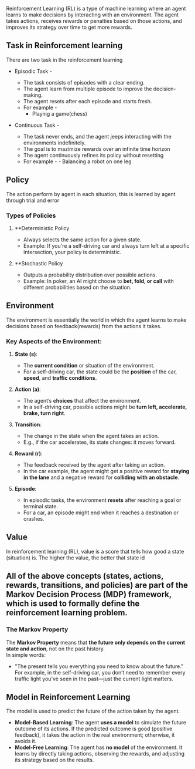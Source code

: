 Reinforcement Learning (RL) is a type of machine learning where an agent learns to make decisions by interacting with an environment. The agent takes actions, receives rewards or penalties based on those actions, and improves its strategy over time to get more rewards.


## Task in Reinforcement learning 

There are two task in the reinforcement learning

- Episodic Task - 
	- The task consists of episodes with a clear ending.
	- The	agent learn from multiple episode to improve the decision-making.
	- The agent resets after each episode and starts fresh.
	- For example -
		- Playing a game(chess)

- Continuous Task - 
	- The task never ends, and the agent jeeps interacting with the environments indefinitely.
	- The goal is to mazimize rewards over an infinite time horizon
	- The agent continuously refines its policy without resetting
	-  For example - 
			- Balancing a robot on one leg

## Policy

The action perform by agent in each situation, this is learned by agent through trial and error 

### **Types of Policies**

1. **Deterministic Policy
    
    - Always selects the same action for a given state.
    - Example: If you're a self-driving car and always turn left at a specific intersection, your policy is deterministic.
    
2. **Stochastic Policy
    
    - Outputs a probability distribution over possible actions.
    - Example: In poker, an AI might choose to **bet, fold, or call** with different probabilities based on the situation.

## Environment

The environment is essentially the world in which the agent learns to make decisions based on feedback(rewards) from the actions it takes.

### Key Aspects of the Environment:

1. **State (s)**:
    
    - The **current condition** or situation of the environment.
    - For a self-driving car, the state could be the **position** of the car, **speed**, and **traffic conditions**.
2. **Action (a)**:
    
    - The agent’s **choices** that affect the environment.
    - In a self-driving car, possible actions might be **turn left, accelerate, brake, turn right**.
3. **Transition**:
    
    - The change in the state when the agent takes an action.
    - E.g., if the car accelerates, its state changes: it moves forward.
4. **Reward (r)**:
    
    - The feedback received by the agent after taking an action.
    - In the car example, the agent might get a positive reward for **staying in the lane** and a negative reward for **colliding with an obstacle**.
5. **Episode**:
    
    - In episodic tasks, the environment **resets** after reaching a goal or terminal state.
    - For a car, an episode might end when it reaches a destination or crashes.

## Value
In reinforcement learning (RL), value is a score that tells how good a state (situation) is. The higher the value, the better that state id

## All of the above concepts (states, actions, rewards, transitions, and policies) are part of the **Markov Decision Process (MDP)** framework, which is used to formally define the reinforcement learning problem.

### **The Markov Property**

The **Markov Property** means that **the future only depends on the current state and action**, not on the past history.  
In simple words:

- "The present tells you everything you need to know about the future."  
    For example, in the self-driving car, you don’t need to remember every traffic light you’ve seen in the past—just the current light matters.

## Model in Reinforcement Learning

The model is used to predict the future of the action taken by the agent.

- **Model-Based Learning**: The agent **uses a model** to simulate the future outcome of its actions. If the predicted outcome is good (positive feedback), it takes the action in the real environment; otherwise, it avoids it.
- **Model-Free Learning**: The agent has **no model** of the environment. It learns by directly taking actions, observing the rewards, and adjusting its strategy based on the results.
